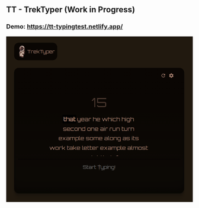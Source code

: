 ## TT - TrekTyper (Work in Progress)

### Demo: https://tt-typingtest.netlify.app/

![Preview](./preview.png)
